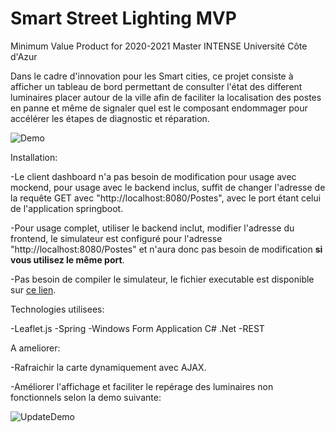 # Smart Street Lighting MVP
Minimum Value Product for 2020-2021 Master INTENSE Université Côte d'Azur

Dans le cadre d'innovation pour les Smart cities, ce projet consiste à afficher un tableau de bord permettant de consulter l'état des different luminaires placer autour de la ville afin de faciliter la localisation des postes en panne et même de signaler quel est le composant endommager pour accélérer les étapes de diagnostic et réparation.


![Demo](https://s2.gifyu.com/images/Demo593a50d786ef8422.gif)



Installation:

-Le client dashboard n'a pas besoin de modification pour usage avec mockend, pour usage avec le backend inclus, suffit de changer l'adresse de la requête GET avec "http://localhost:8080/Postes", avec le port étant celui de l'application springboot.

-Pour usage complet, utiliser le backend inclut, modifier l'adresse du frontend, le simulateur est configuré pour l'adresse "http://localhost:8080/Postes" et n'aura donc pas besoin de modification **si vous utilisez le même port**.

-Pas besoin de compiler le simulateur, le fichier executable est disponible sur [ce lien](SimulationClient/SimulateurDeCapteurs/bin/Debug/SimulateurDeCapteurs.exe).





Technologies utilisees:


-Leaflet.js
-Spring
-Windows Form Application C# .Net
-REST

A ameliorer:


-Rafraichir la carte dynamiquement avec AJAX.

-Améliorer l'affichage et faciliter le repérage des luminaires non fonctionnels selon la demo suivante:

![UpdateDemo](https://s2.gifyu.com/images/SSLmvptry.gif)
